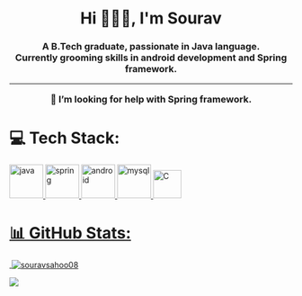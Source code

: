 <h1 align="center">Hi 🙋🏻‍♂️, I'm Sourav</h1>
<h3 align="center">A B.Tech graduate, passionate in Java language.<br>Currently grooming skills in android development and Spring framework.<hr>🤝 I’m looking for help with Spring framework.</h3>


# 💻 Tech Stack:
</a> <a href="https://www.java.com" target="_blank" rel="noreferrer"> <img src="https://www.svgrepo.com/show/303388/java-4-logo.svg" alt="java" width="60" height="60"/>
<a href="https://spring.io/" target="_blank" rel="noreferrer"> <img src="https://www.svgrepo.com/show/354379/spring.svg" alt="spring" width="60" height="60"/> </a> 
  <a href="https://developer.android.com" target="_blank" rel="noreferrer"> <img src="https://www.svgrepo.com/show/353395/android.svg" alt="android" width="60" height="60"/> <a href="https://www.mysql.com/" target="_blank" rel="noreferrer"> <img src="https://www.svgrepo.com/show/303251/mysql-logo.svg" alt="mysql" width="60" height="60"/> </a>
  <a href="https://en.wikipedia.org/wiki/C_(programming_language)" target="_blank" rel="noreferrer"> <img src="https://www.svgrepo.com/show/353528/c.svg" alt="C" width="50" height="50"/>

  
# 📊 GitHub Stats:
<p>&nbsp;<img align="center" src="https://github-readme-stats.vercel.app/api?username=souravsahoo08&show_icons=true&locale=en" alt="souravsahoo08" /></p>    

<!--![](https://github-readme-stats.vercel.app/api?username=SouravSahoo08&theme=chartreuse-dark&hide_border=false&include_all_commits=true&count_private=true)
![](https://github-readme-streak-stats.herokuapp.com/?user=SouravSahoo08&theme=chartreuse-dark&hide_border=false)<br/> -->
![](https://github-readme-stats.vercel.app/api/top-langs/?username=SouravSahoo08&theme=chartreuse-dark&hide_border=false&include_all_commits=true&count_private=true&layout=compact)
    



<!--
previous readme file

<h1 align="center">Hi 🙋🏻‍♂️, I'm Sourav</h1>
<h3 align="center">A BTech student passionate in Java language. Currently grooming skills in android development and Spring framework.</h3>

<p align="center"> <a href="https://github.com/ryo-ma/github-profile-trophy"><img src="https://github-profile-trophy.vercel.app/?username=souravsahoo08" alt="souravsahoo08" /></a> </p>

- 🌱 I’m currently learning 
   * **Spring framework.**


<h3 align="left">Languages and Tools:</h3>
<p align="left">  </a> <a href="https://www.java.com" target="_blank" rel="noreferrer"> <img src="https://e7.pngegg.com/pngimages/785/145/png-clipart-java-development-kit-software-development-kit-computer-programming-computer-icons-programming-language-icon-text-logo-thumbnail.png" alt="java" width="40" height="40"/> <a href="https://developer.android.com" target="_blank" rel="noreferrer"> <img src="https://raw.githubusercontent.com/devicons/devicon/master/icons/android/android-original-wordmark.svg" alt="android" width="40" height="40"/> </a> <a href="https://www.mysql.com/" target="_blank" rel="noreferrer"> <img src="https://raw.githubusercontent.com/devicons/devicon/master/icons/mysql/mysql-original-wordmark.svg" alt="mysql" width="40" height="40"/> </a> <a href="https://spring.io/" target="_blank" rel="noreferrer"> <img src="https://www.vectorlogo.zone/logos/springio/springio-icon.svg" alt="spring" width="40" height="40"/> </a> </p>

<p>&nbsp;<img align="center" src="https://github-readme-stats.vercel.app/api?username=souravsahoo08&show_icons=true&locale=en" alt="souravsahoo08" /></p>
-->
